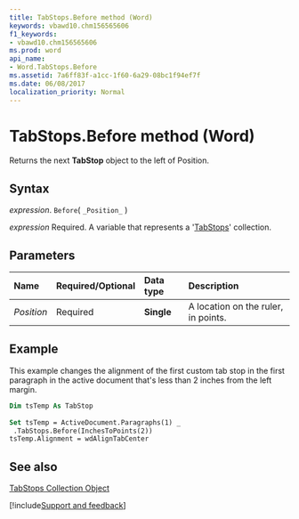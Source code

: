 ```yaml
---
title: TabStops.Before method (Word)
keywords: vbawd10.chm156565606
f1_keywords:
- vbawd10.chm156565606
ms.prod: word
api_name:
- Word.TabStops.Before
ms.assetid: 7a6ff83f-a1cc-1f60-6a29-08bc1f94ef7f
ms.date: 06/08/2017
localization_priority: Normal
---
```



# TabStops.Before method (Word)

Returns the next  **TabStop** object to the left of Position.


## Syntax

_expression_. `Before`( `_Position_` )

_expression_ Required. A variable that represents a '[TabStops](Word.tabstops.md)' collection.


## Parameters



|Name|Required/Optional|Data type|Description|
|:-----|:-----|:-----|:-----|
| _Position_|Required| **Single**|A location on the ruler, in points.|

## Example

This example changes the alignment of the first custom tab stop in the first paragraph in the active document that's less than 2 inches from the left margin.


```vb
Dim tsTemp As TabStop 
 
Set tsTemp = ActiveDocument.Paragraphs(1) _ 
 .TabStops.Before(InchesToPoints(2)) 
tsTemp.Alignment = wdAlignTabCenter
```


## See also


[TabStops Collection Object](Word.tabstops.md)

[!include[Support and feedback](~/includes/feedback-boilerplate.md)]